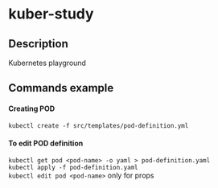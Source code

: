 # kuber-study

## Description
Kubernetes playground

## Commands example

#### Creating POD
`kubectl create -f src/templates/pod-definition.yml`

#### To edit POD definition
`kubectl get pod <pod-name> -o yaml > pod-definition.yaml` \
`kubectl apply -f pod-definition.yaml` \
`kubectl edit pod <pod-name>` only for props
